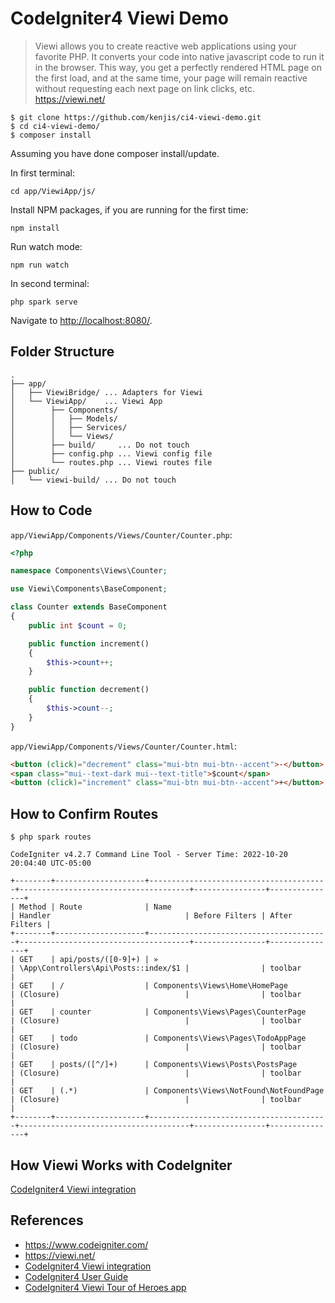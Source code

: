 # CodeIgniter4 Viewi Demo

> Viewi allows you to create reactive web applications using your favorite PHP. It converts your code into native javascript code to run it in the browser. This way, you get a perfectly rendered HTML page on the first load, and at the same time, your page will remain reactive without requesting each next page on link clicks, etc.
https://viewi.net/

```console
$ git clone https://github.com/kenjis/ci4-viewi-demo.git
$ cd ci4-viewi-demo/
$ composer install
```

Assuming you have done composer install/update.

In first terminal:

`cd app/ViewiApp/js/`

Install NPM packages, if you are running for the first time:

`npm install`

Run watch mode:

`npm run watch`

In second terminal:

```console
php spark serve
```

Navigate to <http://localhost:8080/>.

## Folder Structure

```
.
├── app/
│   ├── ViewiBridge/ ... Adapters for Viewi
│   └── ViewiApp/    ... Viewi App
│        ├── Components/
│        │   ├── Models/
│        │   ├── Services/
│        │   └── Views/
│        ├── build/     ... Do not touch
│        ├── config.php ... Viewi config file
│        └── routes.php ... Viewi routes file
├── public/
│   └── viewi-build/ ... Do not touch
```

## How to Code

`app/ViewiApp/Components/Views/Counter/Counter.php`:
```php
<?php

namespace Components\Views\Counter;

use Viewi\Components\BaseComponent;

class Counter extends BaseComponent
{
    public int $count = 0;

    public function increment()
    {
        $this->count++;
    }

    public function decrement()
    {
        $this->count--;
    }
}
```

`app/ViewiApp/Components/Views/Counter/Counter.html`:
```html
<button (click)="decrement" class="mui-btn mui-btn--accent">-</button>
<span class="mui--text-dark mui--text-title">$count</span>
<button (click)="increment" class="mui-btn mui-btn--accent">+</button>
```

## How to Confirm Routes

```console
$ php spark routes

CodeIgniter v4.2.7 Command Line Tool - Server Time: 2022-10-20 20:04:40 UTC-05:00

+--------+--------------------+----------------------------------------+--------------------------------------+----------------+---------------+
| Method | Route              | Name                                   | Handler                              | Before Filters | After Filters |
+--------+--------------------+----------------------------------------+--------------------------------------+----------------+---------------+
| GET    | api/posts/([0-9]+) | »                                      | \App\Controllers\Api\Posts::index/$1 |                | toolbar       |
| GET    | /                  | Components\Views\Home\HomePage         | (Closure)                            |                | toolbar       |
| GET    | counter            | Components\Views\Pages\CounterPage     | (Closure)                            |                | toolbar       |
| GET    | todo               | Components\Views\Pages\TodoAppPage     | (Closure)                            |                | toolbar       |
| GET    | posts/([^/]+)      | Components\Views\Posts\PostsPage       | (Closure)                            |                | toolbar       |
| GET    | (.*)               | Components\Views\NotFound\NotFoundPage | (Closure)                            |                | toolbar       |
+--------+--------------------+----------------------------------------+--------------------------------------+----------------+---------------+

```
## How Viewi Works with CodeIgniter

[CodeIgniter4 Viewi integration](https://viewi.net/docs/code-igniter)

## References

- https://www.codeigniter.com/
- https://viewi.net/
- [CodeIgniter4 Viewi integration](https://viewi.net/docs/code-igniter)
- [CodeIgniter4 User Guide](https://codeigniter4.github.io/CodeIgniter4/)
- [CodeIgniter4 Viewi Tour of Heroes app](https://github.com/kenjis/ci4-viewi-tour-of-heroes)
